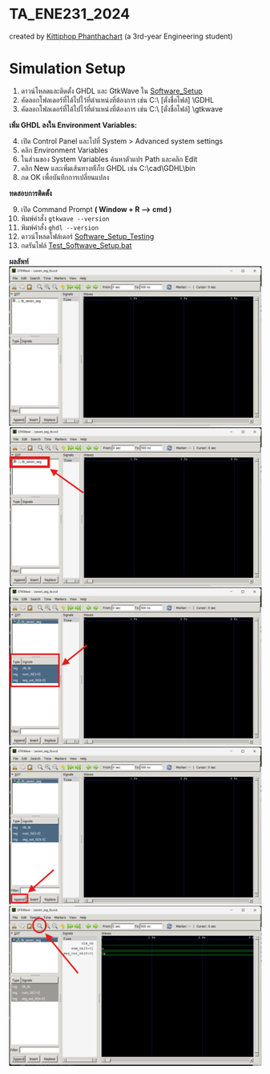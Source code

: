 # TA_ENE231_2024
created by [Kittiphop Phanthachart](https://bento.me/mac-kittiphop) (a 3rd-year Engineering student)

# Simulation Setup

1. ดาวน์โหลดและติดตั้ง GHDL และ GtkWave ใน [Software_Setup](https://github.com/XACKIES/TA_ENE231_2024/tree/main/Software_Setup)
2. คัดลอกโฟลเดอร์ที่ได้ไปไว้ที่ตำแหน่งที่ต้องการ เช่น C:\ [ตั่งชื่อไฟล์] \GDHL
3. คัดลอกโฟลเดอร์ที่ได้ไปไว้ที่ตำแหน่งที่ต้องการ เช่น C:\ [ตั่งชื่อไฟล์] \gtkwave


**เพิ่ม GHDL ลงใน Environment Variables:**

   
4. เปิด Control Panel และไปที่ System > Advanced system settings
5. คลิก Environment Variables
6. ในส่วนของ System Variables ค้นหาตัวแปร Path และคลิก Edit
7. คลิก New และเพิ่มเส้นทางท่เีก็บ GHDL เช่น C:\cad\GDHL\bin
8. กด OK เพื่อบันทึกการเปลี่ยนแปลง


**ทดสอบการติดตั้ง**


9. เปิด Command Prompt **( Window + R --> cmd )**
10. พิมพ์คำสั่ง `gtkwave --version`
11. พิมพ์คำสั่ง `ghdl --version`
12. ดาวน์โหลดโฟล์เดอร์ [Software_Setup_Testing](https://github.com/XACKIES/TA_ENE231_2024/tree/main/Software_Setup/Software_Setup_Testing)
13. กดรันไฟล์ [Test_Softwave_Setup.bat](https://github.com/XACKIES/TA_ENE231_2024/blob/main/Software_Setup/Software_Setup_Testing/Test_Softwave_Setup.bat)

**ผลลัพท์**
![Software_Setup_1](https://github.com/XACKIES/TA_ENE231_2024/blob/main/Doc/Software_Setup_1.png)
![Software_Setup_2](https://github.com/XACKIES/TA_ENE231_2024/blob/main/Doc/Software_Setup_2.png)
![Software_Setup_3](https://github.com/XACKIES/TA_ENE231_2024/blob/main/Doc/Software_Setup_3.png)
![Software_Setup_4](https://github.com/XACKIES/TA_ENE231_2024/blob/main/Doc/Software_Setup_4.png)
![Software_Setup_5](https://github.com/XACKIES/TA_ENE231_2024/blob/main/Doc/Software_Setup_5.png)
